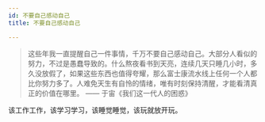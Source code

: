 ```yaml
---
id: 不要自己感动自己
title: 不要自己感动自己

---
```


> 这些年我一直提醒自己一件事情，千万不要自己感动自己。大部分人看似的努力，不过是愚蠢导致的。什么熬夜看书到天亮，连续几天只睡几小时，多久没放假了，如果这些东西也值得夸耀，那么富士康流水线上任何一个人都比你努力多了。人难免天生有自怜的情绪，唯有时刻保持清醒，才能看清真正的价值在哪里。 —— 于宙《我们这一代人的困惑》

该工作工作，该学习学习，该睡觉睡觉，该玩就放开玩。
